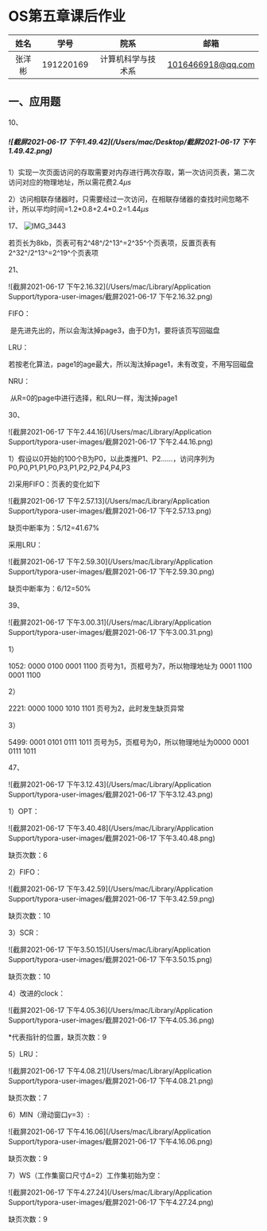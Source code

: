 # OS第五章课后作业

|  姓名  |   学号    |        院系        |       邮箱        |
| :----: | :-------: | :----------------: | :---------------: |
| 张洋彬 | 191220169 | 计算机科学与技术系 | 1016466918@qq.com |

## 一、应用题
10、
##### ![截屏2021-06-17 下午1.49.42](/Users/mac/Desktop/截屏2021-06-17 下午1.49.42.png)

1）实现一次页面访问的存取需要对内存进行两次存取，第一次访问页表，第二次访问对应的物理地址，所以需花费2.4$\mu$*s*

2）访问相联存储器时，只需要经过一次访问，在相联存储器的查找时间忽略不计，所以平均时间=1.2\*0.8+2.4\*0.2=1.44$\mu$*s*



17、
![IMG_3443](/Users/mac/Downloads/IMG_3443.jpg)

​		若页长为8kb，页表可有2^48^/2^13^=2^35^个页表项，反置页表有2^32^/2^13^=2^19^个页表项





21、

![截屏2021-06-17 下午2.16.32](/Users/mac/Library/Application Support/typora-user-images/截屏2021-06-17 下午2.16.32.png)

FIFO：

​	是先进先出的，所以会淘汰掉page3，由于D为1，要将该页写回磁盘

LRU：

​	若按老化算法，page1的age最大，所以淘汰掉page1，未有改变，不用写回磁盘

NRU：

​	从R=0的page中进行选择，和LRU一样，淘汰掉page1



30、

![截屏2021-06-17 下午2.44.16](/Users/mac/Library/Application Support/typora-user-images/截屏2021-06-17 下午2.44.16.png)

1）假设以0开始的100个B为P0，以此类推P1、P2……，访问序列为P0,P0,P1,P1,P0,P3,P1,P2,P2,P4,P4,P3

2)采用FIFO：页表的变化如下

![截屏2021-06-17 下午2.57.13](/Users/mac/Library/Application Support/typora-user-images/截屏2021-06-17 下午2.57.13.png)

缺页中断率为：5/12=41.67%

采用LRU：

![截屏2021-06-17 下午2.59.30](/Users/mac/Library/Application Support/typora-user-images/截屏2021-06-17 下午2.59.30.png)

缺页中断率为：6/12=50%





39、

![截屏2021-06-17 下午3.00.31](/Users/mac/Library/Application Support/typora-user-images/截屏2021-06-17 下午3.00.31.png)

1）

1052: 0000 0100 0001 1100 页号为1，页框号为7，所以物理地址为 0001 1100 0001 1100

2）

2221: 0000 1000 1010 1101 页号为2，此时发生缺页异常

3）

5499: 0001 0101 0111 1011 页号为5，页框号为0，所以物理地址为0000 0001 0111 1011



47、

![截屏2021-06-17 下午3.12.43](/Users/mac/Library/Application Support/typora-user-images/截屏2021-06-17 下午3.12.43.png)

1）OPT：

![截屏2021-06-17 下午3.40.48](/Users/mac/Library/Application Support/typora-user-images/截屏2021-06-17 下午3.40.48.png)

缺页次数：6

2）FIFO：

![截屏2021-06-17 下午3.42.59](/Users/mac/Library/Application Support/typora-user-images/截屏2021-06-17 下午3.42.59.png)

缺页次数：10

3）SCR：

![截屏2021-06-17 下午3.50.15](/Users/mac/Library/Application Support/typora-user-images/截屏2021-06-17 下午3.50.15.png)

缺页次数：10

4）改进的clock：

![截屏2021-06-17 下午4.05.36](/Users/mac/Library/Application Support/typora-user-images/截屏2021-06-17 下午4.05.36.png)

\*代表指针的位置，缺页次数：9

5）LRU：

![截屏2021-06-17 下午4.08.21](/Users/mac/Library/Application Support/typora-user-images/截屏2021-06-17 下午4.08.21.png)

缺页次数：7

6）MIN（滑动窗口$\gamma$=3）:

![截屏2021-06-17 下午4.16.06](/Users/mac/Library/Application Support/typora-user-images/截屏2021-06-17 下午4.16.06.png)

缺页次数：9

7）WS（工作集窗口尺寸$\Delta$=2）工作集初始为空：

![截屏2021-06-17 下午4.27.24](/Users/mac/Library/Application Support/typora-user-images/截屏2021-06-17 下午4.27.24.png)

缺页次数：9

